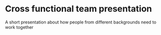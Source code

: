 # Cross functional team presentation

A short presentation about how people from different backgrounds need to work together